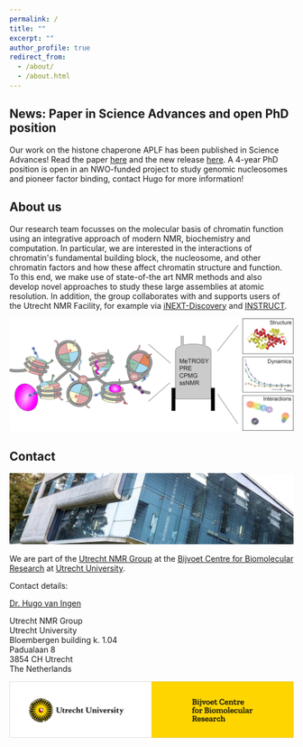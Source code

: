 ```yaml
---
permalink: /
title: ""
excerpt: ""
author_profile: true
redirect_from: 
  - /about/
  - /about.html
---
```


News: Paper in Science Advances and open PhD position
---------
Our work on the histone chaperone APLF has been published in Science Advances! Read the paper [here](https://www.science.org/doi/10.1126/sciadv.abo0517) and the new release [here](https://www.uu.nl/en/news/dna-mantle-repair-happens-in-one-rather-than-several-steps).
A 4-year PhD position is open in an NWO-funded project to study genomic nucleosomes and pioneer factor binding, contact Hugo for more information!

About us
---------
Our research team focusses on the molecular basis of chromatin function using an integrative approach of modern NMR, biochemistry and computation.
In particular, we are interested in the interactions of chromatin's fundamental building block, the nucleosome, and other chromatin factors and how these affect chromatin structure and function.
To this end, we make use of state-of-the art NMR methods and also develop novel approaches to study these large assemblies at atomic resolution.
In addition, the group collaborates with and supports users of the Utrecht NMR Facility, for example via [iNEXT-Discovery](https://inext-discovery.eu/network/inext-d/home) and [INSTRUCT](https://instruct-eric.eu).

![chromatin and nucleosome interactions](/images/chromatin-NMR.png)

Contact
-------
![Nicolaas Bloembergen Building](/images/bloembergen.jpg)

We are part of the [Utrecht NMR Group](https://www.uu.nl/en/research/nmr) at the [Bijvoet Centre for Biomolecular Research](https://www.uu.nl/en/research/bijvoet-centre-for-biomolecular-research) at [Utrecht University](https://www.uu.nl/en).

Contact details:

[Dr. Hugo van Ingen](mailto:h.vaningen@uu.nl)

Utrecht NMR Group  
Utrecht University  
Bloembergen building k. 1.04  
Padualaan 8  
3854 CH Utrecht  
The Netherlands  

![Utrecht University Bijvoet Centre](/images/uu-bijvoet.png)